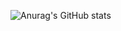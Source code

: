 ![Anurag's GitHub stats](https://github-readme-stats.vercel.app/api?username=tinuos&show_icons=true&theme=midnight-purple)

<!---
tinuos/tinuos is a ✨ special ✨ repository because its `README.md` (this file) appears on your GitHub profile.
You can click the Preview link to take a look at your changes.
--->
